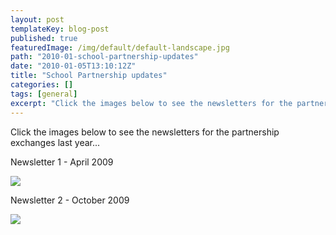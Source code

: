 ```yaml
---
layout: post
templateKey: blog-post
published: true
featuredImage: /img/default/default-landscape.jpg
path: "2010-01-school-partnership-updates"
date: "2010-01-05T13:10:12Z"
title: "School Partnership updates"
categories: []
tags: [general]
excerpt: "Click the images below to see the newsletters for the partnership exchanges last year...Newsletter ..."
---
```


Click the images below to see the newsletters for the partnership exchanges last year...

Newsletter 1 - April 2009

[![](<https://www.landirani.org/image_library/news/full_size/4b4361606621dnewsletter_1.pdf_(page_1_of_6).jpg>)](/pdfs/newsletters/Partnership_Newsletter_1.pdf)

Newsletter 2 - October 2009

[![](<https://www.landirani.org/image_library/news/full_size/4b435efad737fnewsletter_2.pdf_(page_1_of_7).jpg>)](/pdfs/newsletters/Partnership_Newsletter_2.pdf)
